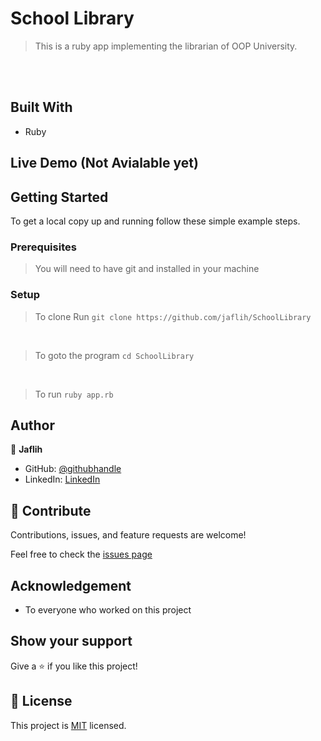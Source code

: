 # School Library

> This is a ruby app implementing the librarian of OOP University.

<br> <br>

## Built With

- Ruby

## Live Demo (Not Avialable yet)

## Getting Started

To get a local copy up and running follow these simple example steps.

### Prerequisites

> You will need to have git and installed in your machine

### Setup <br>

> To clone Run `git clone https://github.com/jaflih/SchoolLibrary`

<br>

> To goto the program `cd SchoolLibrary`

<br>

> To run `ruby app.rb`

## Author

👤 **Jaflih**

- GitHub: [@githubhandle](https://github.com/jaflih)
- LinkedIn: [LinkedIn](https://www.linkedin.com/in/jaflih/)

## 🤝 Contribute

Contributions, issues, and feature requests are welcome!

Feel free to check the [issues page](https://github.com/jaflih/SchoolLibrary/issues)

## Acknowledgement

- To everyone who worked on this project

## Show your support

Give a ⭐️ if you like this project!

## 📝 License

This project is [MIT](./MIT.md) licensed.
